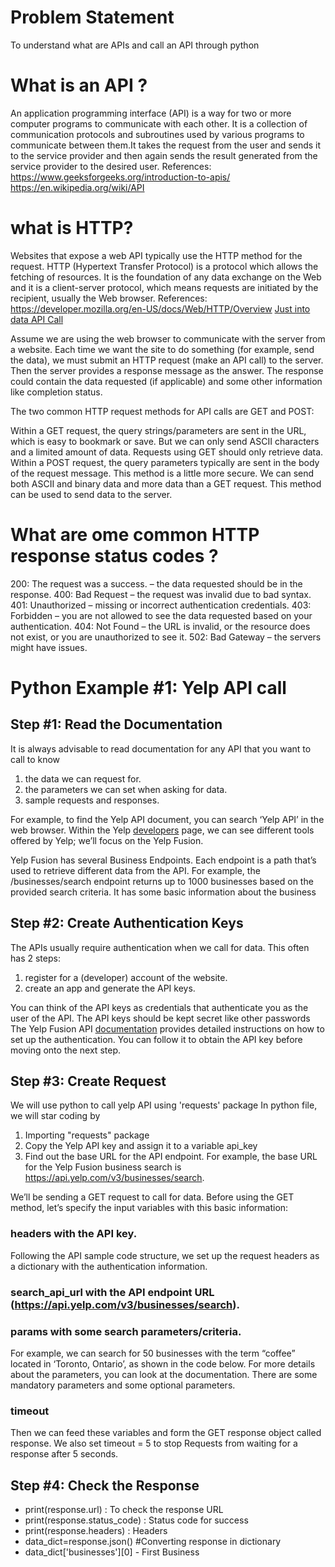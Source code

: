 # Problem Statement
To understand what are APIs and call an API through python
# What is an API ?
An application programming interface (API) is a way for two or more computer programs to communicate with each other. It is a collection of communication protocols and subroutines used by various programs to communicate between them.It takes the request from the user and sends it to the service provider and then again sends the result generated from the service provider to the desired user.
References:
https://www.geeksforgeeks.org/introduction-to-apis/
https://en.wikipedia.org/wiki/API

# what is HTTP?
Websites that expose a web API typically use the HTTP method for the request.
HTTP (Hypertext Transfer Protocol) is a protocol which allows the fetching of resources. It is the foundation of any data exchange on the Web and it is a client-server protocol, which means requests are initiated by the recipient, usually the Web browser.
References:
https://developer.mozilla.org/en-US/docs/Web/HTTP/Overview
[Just into data API Call](https://www.justintodata.com/python-api-call-to-request-data/#:~:text=Python%20Example%20%231%3A%20Yelp%20API%20call%201%20Step,...%204%20Step%20%234%3A%20Check%20the%20Response%20)

Assume we are using the web browser to communicate with the server from a website. Each time we want the site to do something (for example, send the data), we must submit an HTTP request (make an API call) to the server. Then the server provides a response message as the answer. The response could contain the data requested (if applicable) and some other information like completion status.

The two common HTTP request methods for API calls are GET and POST:

Within a GET request, the query strings/parameters are sent in the URL, which is easy to bookmark or save. But we can only send ASCII characters and a limited amount of data. Requests using GET should only retrieve data.
Within a POST request, the query parameters typically are sent in the body of the request message. This method is a little more secure. We can send both ASCII and binary data and more data than a GET request. This method can be used to send data to the server.

# What are ome common HTTP response status codes ?
200: The request was a success. – the data requested should be in the response.
400: Bad Request – the request was invalid due to bad syntax.
401: Unauthorized – missing or incorrect authentication credentials.
403: Forbidden – you are not allowed to see the data requested based on your authentication.
404: Not Found – the URL is invalid, or the resource does not exist, or you are unauthorized to see it.
502: Bad Gateway – the servers might have issues.

# Python Example #1: Yelp API call
## Step #1: Read the Documentation
It is always advisable to read documentation for any API that you want to call to know
1. the data we can request for.
2. the parameters we can set when asking for data.
3. sample requests and responses.

For example, to find the Yelp API document, you can search ‘Yelp API’ in the web browser. Within the Yelp [developers](https://www.yelp.com/developers/) page, we can see different tools offered by Yelp; we’ll focus on the Yelp Fusion.

Yelp Fusion has several Business Endpoints. Each endpoint is a path that’s used to retrieve different data from the API. For example, the /businesses/search endpoint returns up to 1000 businesses based on the provided search criteria. It has some basic information about the business

## Step #2: Create Authentication Keys
The APIs usually require authentication when we call for data. This often has 2 steps:

1. register for a (developer) account of the website.
2. create an app and generate the API keys.

You can think of the API keys as credentials that authenticate you as the user of the API. The API keys should be kept secret like other passwords
The Yelp Fusion API [documentation](https://docs.developer.yelp.com/docs/fusion-authentication) provides detailed instructions on how to set up the authentication. You can follow it to obtain the API key before moving onto the next step.
## Step #3: Create Request
We will use python to call yelp API using 'requests' package
In python file, we will star coding by
1. Importing "requests" package
2. Copy the Yelp API key and assign it to a variable api_key
3. Find out the base URL for the API endpoint. For example, the base URL for the Yelp Fusion business search is https://api.yelp.com/v3/businesses/search.

We’ll be sending a GET request to call for data. Before using the GET method, let’s specify the input variables with this basic information:

### headers with the API key.
Following the API sample code structure, we set up the request headers as a dictionary with the authentication information.
### search_api_url with the API endpoint URL (https://api.yelp.com/v3/businesses/search).
### params with some search parameters/criteria.
For example, we can search for 50 businesses with the term “coffee” located in ‘Toronto, Ontario’, as shown in the code below.
For more details about the parameters, you can look at the documentation. There are some mandatory parameters and some optional parameters.
### timeout
Then we can feed these variables and form the GET response object called response. We also set timeout = 5 to stop Requests from waiting for a response after 5 seconds.
## Step #4: Check the Response
- print(response.url) : To check the response URL
- print(response.status_code) : Status code for success
- print(response.headers) : Headers
- data_dict=response.json() #Converting response in dictionary
- data_dict['businesses'][0] - First Business

